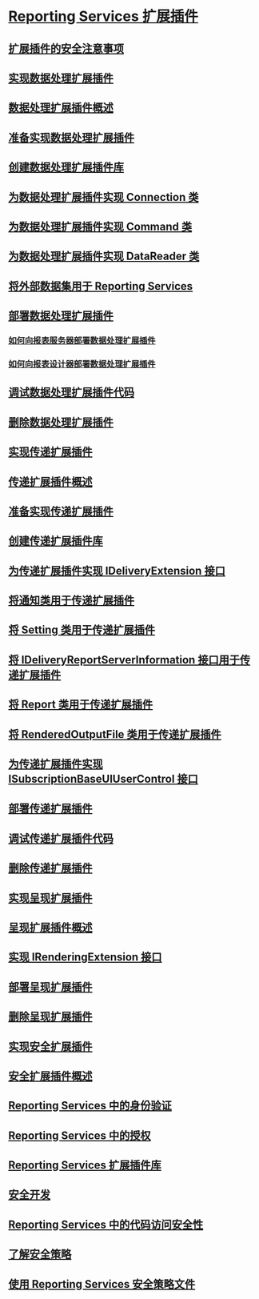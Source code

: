 # [Reporting Services 扩展插件](reporting-services-extensions.md)
## [扩展插件的安全注意事项](security-considerations-for-extensions.md)
## [实现数据处理扩展插件](data-processing/implementing-a-data-processing-extension.md)
## [数据处理扩展插件概述](data-processing/data-processing-extensions-overview.md)
## [准备实现数据处理扩展插件](data-processing/preparing-to-implement-a-data-processing-extension.md)
## [创建数据处理扩展插件库](data-processing/creating-a-data-processing-extension-library.md)
## [为数据处理扩展插件实现 Connection 类](data-processing/implementing-a-connection-class-for-a-data-processing-extension.md)
## [为数据处理扩展插件实现 Command 类](data-processing/implementing-a-command-class-for-a-data-processing-extension.md)
## [为数据处理扩展插件实现 DataReader 类](data-processing/implementing-a-datareader-class-for-a-data-processing-extension.md)
## [将外部数据集用于 Reporting Services](data-processing/using-an-external-dataset-with-reporting-services.md)
## [部署数据处理扩展插件](data-processing/deploying-a-data-processing-extension.md)
### [如何向报表服务器部署数据处理扩展插件](data-processing/deploying-a-data-processing-extension-to-a-report-server.md)
### [如何向报表设计器部署数据处理扩展插件](data-processing/deploying-a-data-processing-extension-to-report-designer.md)
## [调试数据处理扩展插件代码](data-processing/debugging-data-processing-extension-code.md)
## [删除数据处理扩展插件](data-processing/removing-a-data-processing-extension.md)
## [实现传递扩展插件](delivery-extension/implementing-a-delivery-extension.md)
## [传递扩展插件概述](delivery-extension/delivery-extensions-overview.md)
## [准备实现传递扩展插件](delivery-extension/preparing-to-implement-a-delivery-extension.md)
## [创建传递扩展插件库](delivery-extension/creating-a-delivery-extension-library.md)
## [为传递扩展插件实现 IDeliveryExtension 接口](delivery-extension/implementing-the-ideliveryextension-interface-for-a-delivery-extension.md)
## [将通知类用于传递扩展插件](delivery-extension/using-a-notification-class-for-a-delivery-extension.md)
## [将 Setting 类用于传递扩展插件](delivery-extension/using-the-setting-class-for-a-delivery-extension.md)
## [将 IDeliveryReportServerInformation 接口用于传递扩展插件](delivery-extension/using-the-ideliveryreportserverinformation-interface-for-a-delivery-extension.md)
## [将 Report 类用于传递扩展插件](delivery-extension/using-the-report-class-for-a-delivery-extension.md)
## [将 RenderedOutputFile 类用于传递扩展插件](delivery-extension/using-the-renderedoutputfile-class-for-a-delivery-extension.md)
## [为传递扩展插件实现 ISubscriptionBaseUIUserControl 接口](delivery-extension/implementing-the-isubscriptionbaseuiusercontrol-interface.md)
## [部署传递扩展插件](delivery-extension/deploying-a-delivery-extension.md)
## [调试传递扩展插件代码](delivery-extension/debugging-delivery-extension-code.md)
## [删除传递扩展插件](delivery-extension/removing-a-delivery-extension.md)
## [实现呈现扩展插件](rendering-extension/implementing-a-rendering-extension.md)
## [呈现扩展插件概述](rendering-extension/rendering-extensions-overview.md)
## [实现 IRenderingExtension 接口](rendering-extension/implementing-the-irenderingextension-interface.md)
## [部署呈现扩展插件](rendering-extension/deploying-a-rendering-extension.md)
## [删除呈现扩展插件](rendering-extension/removing-a-rendering-extension.md)
## [实现安全扩展插件](security-extension/implementing-a-security-extension.md)
## [安全扩展插件概述](security-extension/security-extensions-overview.md)
## [Reporting Services 中的身份验证](security-extension/authentication-in-reporting-services.md)
## [Reporting Services 中的授权](security-extension/authorization-in-reporting-services.md)
## [Reporting Services 扩展插件库](reporting-services-extension-library.md)
## [安全开发](secure-development/secure-development-reporting-services.md)
## [Reporting Services 中的代码访问安全性](secure-development/code-access-security-in-reporting-services.md)
## [了解安全策略](secure-development/understanding-security-policies.md)
## [使用 Reporting Services 安全策略文件](secure-development/using-reporting-services-security-policy-files.md)
